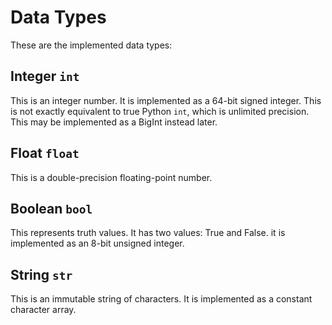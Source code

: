 # Data Types

These are the implemented data types:

## Integer `int`
This is an integer number. It is implemented as a 64-bit signed integer. This is not exactly equivalent to true Python `int`, which is unlimited precision. This may be implemented as a BigInt instead later.

## Float `float`
This is a double-precision floating-point number.

## Boolean `bool`
This represents truth values. It has two values: True and False. it is implemented as an 8-bit unsigned integer.

## String `str`
This is an immutable string of characters. It is implemented as a constant character array.
